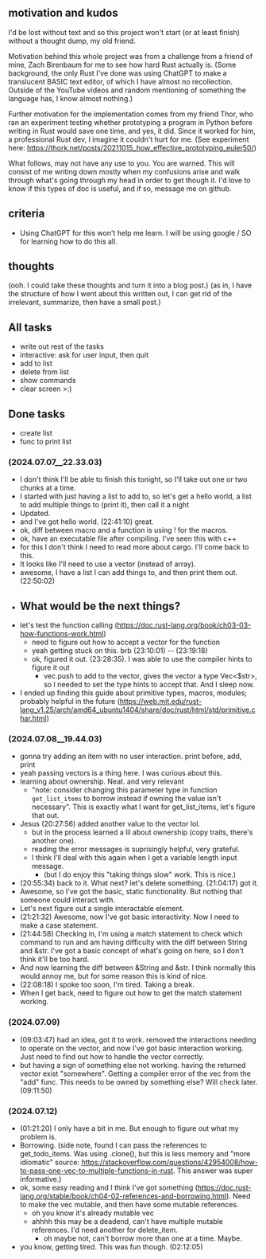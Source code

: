 ## motivation and kudos
I'd be lost without text and so this project won't start (or at least finish) without a 
thought dump, my old friend.

Motivation behind this whole project was from a challenge from a friend of mine, Zach Birenbaum 
for me to see how hard Rust actually is. (Some background, the only Rust I've done was using
ChatGPT to make a translucent BASIC text editor, of which I have almost no recollection. Outside
of the YouTube videos and random mentioning of something the language has, I know almost nothing.)

Further motivation for the implementation comes from my friend Thor, who ran an experiment testing
whether prototyping a program in Python before writing in Rust would save one time, and yes, it did.
Since it worked for him, a professional Rust dev, I imagine it couldn't hurt for me.
(See experiment here: https://thork.net/posts/20211015_how_effective_prototyping_euler50/)

What follows, may not have any use to you. You are warned. This will consist of me writing down
mostly when my confusions arise and walk through what's going through my head in order to get though it.
I'd love to know if this types of doc is useful, and if so, message me on github.

## criteria
- Using ChatGPT for this won't help me learn. I will be using google / SO for learning how to do this all.

## thoughts
(ooh. I could take these thoughts and turn it into a blog post.)
(as in, I have the structure of how I went about this written out, I can get rid of the irrelevant, summarize, then have a small post.)

## All tasks
- write out rest of the tasks
- interactive: ask for user input, then quit
- add to list
- delete from list
- show commands
- clear screen >:)

## Done tasks
- create list
- func to print list

### (2024.07.07__22.33.03) 
- I don't think I'll be able to finish this tonight, so I'll take out one or two chunks at a time.
- I started with just having a list to add to, so let's get a hello world, a list to add multiple things to (print it), then call it a night
- Updated.
- and I've got hello world. (22:41:10) great.
- ok, diff between macro and a function is using ! for the macros.
- ok, have an executable file after compiling. I've seen this with c++
- for this I don't think I need to read more about cargo. I'll come back to this.
- It looks like I'll need to use a vector (instead of array).
- awesome, I have a list I can add things to, and then print them out. (22:50:02) 
- What would be the next things?
    - 
- let's test the function calling (https://doc.rust-lang.org/book/ch03-03-how-functions-work.html)
    - need to figure out how to accept a vector for the function
    - yeah getting stuck on this. brb (23:10:01) -- (23:19:18) 
    - ok, figured it out. (23:28:35). I was able to use the compiler hints to figure it out
        - vec.push to add to the vector, gives the vector a type Vec<$str>, so I needed to set the type hints to accept that. And I sleep now.
- I ended up finding this guide about primitive types, macros, modules; probably helpful in the future (https://web.mit.edu/rust-lang_v1.25/arch/amd64_ubuntu1404/share/doc/rust/html/std/primitive.char.html)

### (2024.07.08__19.44.03) 
- gonna try adding an item with no user interaction. print before, add, print
- yeah passing vectors is a thing here. I was curious about this.
- learning about ownership. Neat. and very relevant
    - "note: consider changing this parameter type in function `get_list_items` to borrow instead if owning the value isn't necessary". This is exactly what I want for get_list_items, let's figure that out.
- Jesus (20:27:56) added another value to the vector lol.
    - but in the process learned a lil about ownership (copy traits, there's another one).
    - reading the error messages is suprisingly helpful, very grateful.
    - I think I'll deal with this again when I get a variable length input message.
        - (but I do enjoy this "taking things slow" work. This is nice.)
- (20:55:34)  back to it. What next? let's delete something. (21:04:17) got it.
- Awesome, so I've got the basic, static functionality. But nothing that someone could interact with.
- Let's next figure out a single interactable element.
- (21:21:32) Awesome, now I've got basic interactivity. Now I need to make a case statement.
- (21:44:58) Checking in, I'm using a match statement to check which command to run and am having difficulty with the diff between String and &str. I've got a basic concept of what's going on here, so I don't think it'll be too hard.
- And now learning the diff between &String and &str. I think normally this would annoy me, but for some reason this is kind of nice.
- (22:08:18) I spoke too soon, I'm tired. Taking a break.
- When I get back, need to figure out how to get the match statement working.

### (2024.07.09) 
- (09:03:47) had an idea, got it to work. removed the interactions needing to operate on the vector, and now I've got basic interaction working. Just need to find out how to handle the vector correctly.
- but having a sign of something else not working. having the returned vector exist "somewhere". Getting a compiler error of the vec from the "add" func. This needs to be owned by something else? Will check later. (09:11:50) 

### (2024.07.12) 
- (01:21:20) I only have a bit in me. But enough to figure out what my problem is.
- Borrowing. (side note, found I can pass the references to get_todo_items. Was using .clone(), but this is less memory and "more idiomatic" source: https://stackoverflow.com/questions/42954008/how-to-pass-one-vec-to-multiple-functions-in-rust. This answer was super informative.)
- ok, some easy reading and I think I've got something (https://doc.rust-lang.org/stable/book/ch04-02-references-and-borrowing.html). Need to make the vec mutable, and then have some mutable references.
    - oh you know it's already mutable vec
    - ahhhh this may be a deadend, can't have multiple mutable references. I'd need another for delete_item.
        - oh maybe not, can't borrow more than one at a time. Maybe.
- you know, getting tired. This was fun though. (02:12:05) 